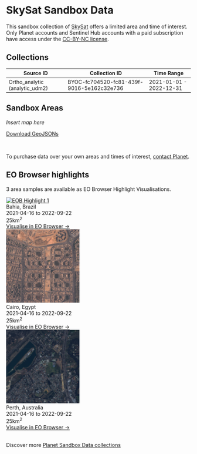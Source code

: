 # SkySat Sandbox Data

This sandbox collection of <a href="../skysat/">SkySat</a> offers a limited area and time of interest. Only Planet accounts and Sentinel Hub accounts with a paid subscription have access under the <a href="https://creativecommons.org/licenses/by-nc/4.0/" target="_blank">CC-BY-NC license</a>.

## Collections
<table>
  <thead>
    <tr>
      <th>Source ID</th>
      <th>Collection ID</th>
      <th>Time Range</th>
    </tr>
  </thead>
  <tbody>
    <tr>
      <td>Ortho_analytic (analytic_udm2)</td>
      <td>BYOC-fc704520-fc81-439f-9016-5e162c32e736</td>
      <td>2021-01-01 - 2022-12-31</td>
    </tr>
   </tbody>
</table>

## Sandbox Areas
*Insert map here*

<a href="../skysat/polygons.geojson" download>Download GeoJSONs</a>

<br>

To purchase data over your own areas and times of interest, <a href="https://www.planet.com/contact-sales/#contact-sales)" target="_blank">contact Planet</a>. 

## EO Browser highlights
3 area samples are available as EO Browser Highlight Visualisations.
<br>
<div class="container33">
    <div class="image-card">
    <a href='https://apps.sentinel-hub.com/eo-browser/?zoom=14&lat=-9.46769&lng=-40.83146&themeId=PLANET_SANDBOX&visualizationUrl=https%3A%2F%2Fservices.sentinel-hub.com%2Fogc%2Fwms%2Fc0d9df19-9fb2-4191-89bd-4168678def5d&datasetId=fc704520-fc81-439f-9016-5e162c32e736&fromTime=2022-05-07T00%3A00%3A00.000Z&toTime=2022-05-07T23%3A59%3A59.999Z&layerId=TRUE-COLOR&demSource3D="MAPZEN"' target="_blank"><img src="skysat.png" alt="EOB Highlight 1" class="imagette"></a>
         <div class="info">
            <div class="title">Bahia, Brazil</div>
            <div class="text">
                2021-04-16 to 2022-09-22<br>
                25km<sup>2</sup>
            </div>
            <div class="eob-link"><a href='https://apps.sentinel-hub.com/eo-browser/?zoom=14&lat=-9.46769&lng=-40.83146&themeId=PLANET_SANDBOX&visualizationUrl=https%3A%2F%2Fservices.sentinel-hub.com%2Fogc%2Fwms%2Fc0d9df19-9fb2-4191-89bd-4168678def5d&datasetId=fc704520-fc81-439f-9016-5e162c32e736&fromTime=2022-05-07T00%3A00%3A00.000Z&toTime=2022-05-07T23%3A59%3A59.999Z&layerId=TRUE-COLOR&demSource3D="MAPZEN"' target="_blank">Visualise in EO Browser -></a></div>
        </div>
    </div>
    <div class="image-card">
    <a href='https://apps.sentinel-hub.com/eo-browser/?zoom=14&lat=30.05862&lng=31.47&themeId=PLANET_SANDBOX&visualizationUrl=https%3A%2F%2Fservices.sentinel-hub.com%2Fogc%2Fwms%2Fc0d9df19-9fb2-4191-89bd-4168678def5d&datasetId=fc704520-fc81¬-439f-9016-5e162c32e736&fromTime=2022-08-19T00%3A00%3A00.000Z&toTime=2022-08-19T23%3A59%3A59.999Z&layerId=TRUE-COLOR&demSource3D="MAPZEN"' target="_blank"><img src="SS_EGY.png" alt="EOB Highlight 2" class="imagette"></a>
        <div class="info">
            <div class="title">Cairo, Egypt</div>
            <div class="text">
                2021-04-16 to 2022-09-22<br>
                25km<sup>2</sup>
            </div>
           <div class="eob-link"><a href='https://apps.sentinel-hub.com/eo-browser/?zoom=14&lat=30.05862&lng=31.47&themeId=PLANET_SANDBOX&visualizationUrl=https%3A%2F%2Fservices.sentinel-hub.com%2Fogc%2Fwms%2Fc0d9df19-9fb2-4191-89bd-4168678def5d&datasetId=fc704520-fc81¬-439f-9016-5e162c32e736&fromTime=2022-08-19T00%3A00%3A00.000Z&toTime=2022-08-19T23%3A59%3A59.999Z&layerId=TRUE-COLOR&demSource3D="MAPZEN"' target="_blank">Visualise in EO Browser -></a></div>
        </div>
    </div>
    <div class="image-card">
    <a href='https://apps.sentinel-hub.com/eo-browser/?zoom=14&lat=-32.1112&lng=116.0231&themeId=PLANET_SANDBOX&visualizationUrl=https%3A%2F%2Fservices.sentinel-hub.com%2Fogc%2Fwms%2Fc0d9df19-9fb2-4191-89bd-4168678def5d&datasetId=fc704520-fc81-439f-9016-5e162c32e736&fromTime=2022-10-19T00%3A00%3A00.000Z&toTime=2022-10-19T23%3A59%3A59.999Z&layerId=TRUE-COLOR&demSource3D="MAPZEN"' target="_blank"><img src="SS_AUS.png" alt="EOB Highlight 3" class="imagette"></a>
        <div class="info">
            <div class="title">Perth, Australia</div>
            <div class="text">
                2021-04-16 to 2022-09-22<br>
                25km<sup>2</sup>
            </div>
            <div class="eob-link"><a href='https://apps.sentinel-hub.com/eo-browser/?zoom=14&lat=-32.1112&lng=116.0231&themeId=PLANET_SANDBOX&visualizationUrl=https%3A%2F%2Fservices.sentinel-hub.com%2Fogc%2Fwms%2Fc0d9df19-9fb2-4191-89bd-4168678def5d&datasetId=fc704520-fc81-439f-9016-5e162c32e736&fromTime=2022-10-19T00%3A00%3A00.000Z&toTime=2022-10-19T23%3A59%3A59.999Z&layerId=TRUE-COLOR&demSource3D="MAPZEN"' target="_blank">Visualise in EO Browser -></a></div>
        </div>
    </div>
</div>
<br>

Discover more <a href="../planet-sandbox-data/">Planet Sandbox Data collections</a>